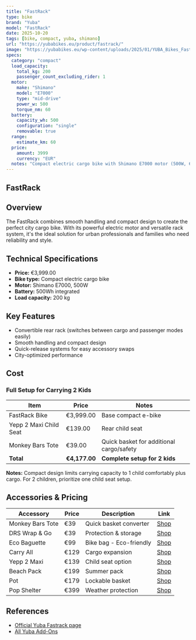 ```yaml
---
title: "FastRack"
type: bike
brand: "Yuba"
model: "FastRack"
date: 2025-10-20
tags: [bike, compact, yuba, shimano]
url: "https://yubabikes.eu/product/fastrack/"
image: "https://yubabikes.eu/wp-content/uploads/2025/01/YUBA_Bikes_Fastrack_3_4Sideview_Espresso_Studio_WEB.jpg"
specs:
  category: "compact"
  load_capacity:
    total_kg: 200
    passenger_count_excluding_rider: 1
  motor:
    make: "Shimano"
    model: "E7000"
    type: "mid-drive"
    power_w: 500
    torque_nm: 60
  battery:
    capacity_wh: 500
    configuration: "single"
    removable: true
  range:
    estimate_km: 60
  price:
    amount: 3999
    currency: "EUR"
  notes: "Compact electric cargo bike with Shimano E7000 motor (500W, 60Nm torque). Convertible rear rack system. Sourced from manufacturer specifications."
---
```


## FastRack

## Overview

The FastRack combines smooth handling and compact design to create the perfect city cargo bike. With its powerful electric motor and versatile rack system, it's the ideal solution for urban professionals and families who need reliability and style.

## Technical Specifications

- **Price:** €3,999.00
- **Bike type:** Compact electric cargo bike
- **Motor:** Shimano E7000, 500W
- **Battery:** 500Wh integrated
- **Load capacity:** 200 kg

## Key Features

- Convertible rear rack (switches between cargo and passenger modes easily)
- Smooth handling and compact design
- Quick-release systems for easy accessory swaps
- City-optimized performance

## Cost

### Full Setup for Carrying 2 Kids

| Item                   | Price         | Notes                                    |
| ---------------------- | ------------- | ---------------------------------------- |
| FastRack Bike          | €3,999.00     | Base compact e-bike                      |
| Yepp 2 Maxi Child Seat | €139.00       | Rear child seat                          |
| Monkey Bars Tote       | €39.00        | Quick basket for additional cargo/safety |
| **Total**              | **€4,177.00** | **Complete setup for 2 kids**            |

**Notes:** Compact design limits carrying capacity to 1 child comfortably plus cargo. For 2 children, prioritize one child seat setup.

## Accessories & Pricing

| Accessory        | Price | Description             | Link                                                   |
| ---------------- | ----- | ----------------------- | ------------------------------------------------------ |
| Monkey Bars Tote | €39   | Quick basket converter  | [Shop](https://yubabikes.eu/product/monkey-bars-tote/) |
| DRS Wrap & Go    | €39   | Protection & storage    | [Shop](https://yubabikes.eu/product/drs-wrap-go/)      |
| Eco Baguette     | €99   | Bike bag - Eco-friendly | [Shop](https://yubabikes.eu/product/eco-baguette/)     |
| Carry All        | €129  | Cargo expansion         | [Shop](https://yubabikes.eu/product/carry-all/)        |
| Yepp 2 Maxi      | €139  | Child seat option       | [Shop](https://yubabikes.eu/product/yepp-2-maxi/)      |
| Beach Pack       | €199  | Summer pack             | [Shop](https://yubabikes.eu/product/beach-pack/)       |
| Pot              | €179  | Lockable basket         | [Shop](https://yubabikes.eu/product/pot/)              |
| Pop Shelter      | €399  | Weather protection      | [Shop](https://yubabikes.eu/product/pop-shelter/)      |

## References

- [Official Yuba Fastrack page](https://yubabikes.eu/product/fastrack/)
- [All Yuba Add-Ons](https://yubabikes.eu/shop/add-ons/)
